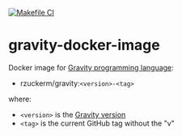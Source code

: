 [![Makefile CI](https://github.com/rzuckerm/gravity-docker-image/actions/workflows/makefile.yml/badge.svg)](https://github.com/rzuckerm/gravity-docker-image/actions/workflows/makefile.yml)

# gravity-docker-image

Docker image for [Gravity programming language](https://github.com/marcobambini/gravity):

- rzuckerm/gravity:`<version>-<tag>`

where:

- `<version>` is the [Gravity version](GRAVITY_VERSION)
- `<tag>` is the current GitHub tag without the "v"
